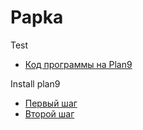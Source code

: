 # Papka
Test
- [Код программы на Plan9]( https://github.com/Lorviral/Papka/blob/main/unknown.png)

Install plan9
- [Первый шаг](https://cdn.discordapp.com/attachments/770946247426703380/789465973055815680/unknown.png)
- [Второй шаг](https://cdn.discordapp.com/attachments/770946247426703380/789466033559044116/unknown.png)
